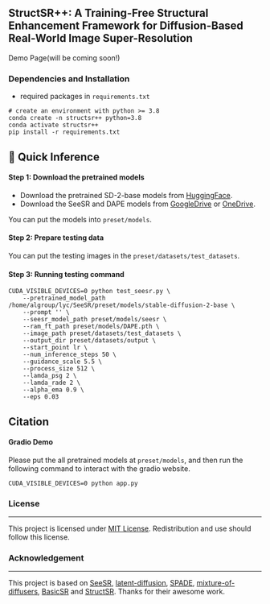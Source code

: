 ## StructSR++: A Training-Free Structural Enhancement Framework for Diffusion-Based Real-World Image Super-Resolution

 Demo Page(will be coming soon!)

### Dependencies and Installation

- required packages in `requirements.txt`

```
# create an environment with python >= 3.8
conda create -n structsr++ python=3.8
conda activate structsr++
pip install -r requirements.txt
```

## 🚀 Quick Inference

#### Step 1: Download the pretrained models

- Download the pretrained SD-2-base models from [HuggingFace](https://huggingface.co/stabilityai/stable-diffusion-2-base).
- Download the SeeSR and DAPE models from [GoogleDrive](https://drive.google.com/drive/folders/12HXrRGEXUAnmHRaf0bIn-S8XSK4Ku0JO?usp=drive_link) or [OneDrive](https://connectpolyu-my.sharepoint.com/:f:/g/personal/22042244r_connect_polyu_hk/EiUmSfWRmQFNiTGJWs7rOx0BpZn2xhoKN6tXFmTSGJ4Jfw?e=RdLbvg).

You can put the models into `preset/models`.

#### Step 2: Prepare testing data

You can put the testing images in the `preset/datasets/test_datasets`.

#### Step 3: Running testing command

```
CUDA_VISIBLE_DEVICES=0 python test_seesr.py \
    --pretrained_model_path /home/algroup/lyc/SeeSR/preset/models/stable-diffusion-2-base \
    --prompt '' \
    --seesr_model_path preset/models/seesr \
    --ram_ft_path preset/models/DAPE.pth \
    --image_path preset/datasets/test_datasets \
    --output_dir preset/datasets/output \
    --start_point lr \
    --num_inference_steps 50 \
    --guidance_scale 5.5 \
    --process_size 512 \
    --lamda_psg 2 \
    --lamda_rade 2 \
    --alpha_ema 0.9 \
    --eps 0.03
```



## Citation

#### Gradio Demo

Please put the all pretrained models at `preset/models`, and then run the following command to interact with the gradio website.

```
CUDA_VISIBLE_DEVICES=0 python app.py
```



### License

------

This project is licensed under [MIT License](https://github.com/LYCEXE/StructSR/blob/main/LICENSE). Redistribution and use should follow this license.

### Acknowledgement

------

This project is based on [ SeeSR](https://github.com/cswry/SeeSR/tree/main), [latent-diffusion](https://github.com/CompVis/latent-diffusion), [SPADE](https://github.com/NVlabs/SPADE), [mixture-of-diffusers](https://github.com/albarji/mixture-of-diffusers), [BasicSR](https://github.com/XPixelGroup/BasicSR) and [StructSR](https://github.com/IceClear/StableSR). Thanks for their awesome work.



